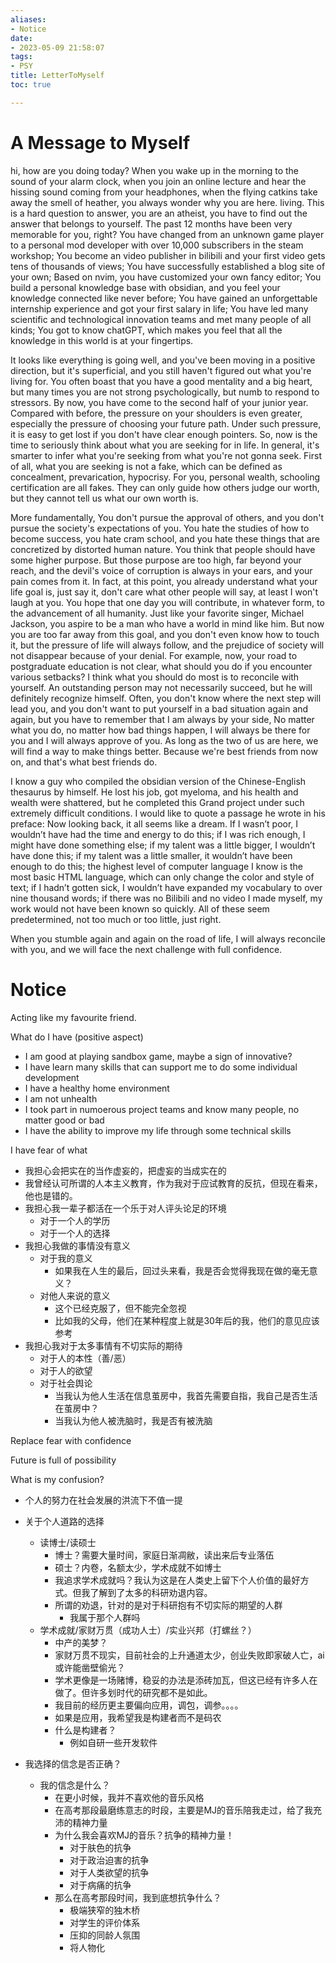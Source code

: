 ```yaml
---
aliases:
- Notice
date:
- 2023-05-09 21:58:07
tags:
- PSY
title: LetterToMyself
toc: true

---
```

# A Message to Myself
hi, how are you doing today?
When you wake up in the morning to the sound of your alarm clock,
when you join an online lecture and hear the hissing sound coming from your headphones, 
when the flying catkins take away the smell of heather, 
you always wonder why you are here. living. 
This is a hard question to answer, you are an atheist, you have to find out the answer that belongs to yourself. 
The past 12 months have been very memorable for you, right? 
You have changed from an unknown game player to a personal mod developer with over 10,000 subscribers in the steam workshop; 
You become an video publisher in bilibili and your first video gets tens of thousands of views; 
You have successfully established a blog site of your own; 
Based on nvim, you have customized your own fancy editor; 
You build a personal knowledge base with obsidian, and you feel your knowledge connected like never before; 
You have gained an unforgettable internship experience and got your first salary in life; 
You have led many scientific and technological innovation teams and met many people of all kinds; 
You got to know chatGPT, which makes you feel that all the knowledge in this world is at your fingertips.

It looks like everything is going well, and you've been moving in a positive direction, but it's superficial, and you still haven't figured out what you're living for. 
You often boast that you have a good mentality and a big heart, but many times you are not strong psychologically, but numb to respond to stressors. 
By now, you have come to the second half of your junior year. Compared with before, the pressure on your shoulders is even greater, especially the pressure of choosing your future path. 
Under such pressure, it is easy to get lost if you don't have clear enough pointers. 
So, now is the time to seriously think about what you are seeking for in life. In general, it's smarter to infer what you're seeking from what you're not gonna seek.
First of all, what you are seeking is not a fake, which can be defined as concealment, prevarication, hypocrisy. 
For you, personal wealth, schooling certification are all fakes. They can only guide how others judge our worth, but they cannot tell us what our own worth is.

More fundamentally, You don't pursue the approval of others, and you don't pursue the society's expectations of you.
You hate the studies of how to become success, you hate cram school, and you hate these things that are concretized by distorted human nature. You think that people should have some higher purpose.
But those purpose are too high, far beyond your reach, and the devil's voice of corruption is always in your ears, and your pain comes from it.
In fact, at this point, you already understand what your life goal is, just say it, don't care what other people will say, at least I won't laugh at you.
You hope that one day you will contribute, in whatever form, to the advancement of all humanity.
Just like your favorite singer, Michael Jackson, you aspire to be a man who have a world in mind like him.
But now you are too far away from this goal, and you don't even know how to touch it, but the pressure of life will always follow, and the prejudice of society will not disappear because of your denial.
For example, now, your road to postgraduate education is not clear, what should you do if you encounter various setbacks?
I think what you should do most is to reconcile with yourself. An outstanding person may not necessarily succeed, but he will definitely recognize himself.
Often, you don't know where the next step will lead you, and you don't want to put yourself in a bad situation again and again, but you have to remember that I am always by your side,
No matter what you do, no matter how bad things happen, I will always be there for you and I will always approve of you.
As long as the two of us are here, we will find a way to make things better. Because we're best friends from now on, and that's what best friends do.

I know a guy who compiled the obsidian version of the Chinese-English thesaurus by himself. He lost his job, got myeloma, and his health and wealth were shattered, but he completed this Grand project under such extremely difficult conditions.
I would like to quote a passage he wrote in his preface:
Now looking back, it all seems like a dream. If I wasn’t poor, I wouldn’t have had the time and energy to do this; if I was rich enough, I might have done something else; if my talent was a little bigger, I wouldn’t have done this; if my talent was a little smaller, it wouldn’t have been enough to do this; the highest level of computer language I know is the most basic HTML language, which can only change the color and style of text; if I hadn’t gotten sick, I wouldn’t have expanded my vocabulary to over nine thousand words; if there was no Bilibili and no video I made myself, my work would not have been known so quickly. All of these seem predetermined, not too much or too little, just right.

When you stumble again and again on the road of life, I will always reconcile with you, and we will face the next challenge with full confidence.

# Notice
Acting like my favourite friend.

What do I have (positive aspect)
- I am good at playing sandbox game, maybe a sign of innovative?
- I have learn many skills that can support me to do some individual development
- I have a healthy home environment
- I am not unhealth
- I took part in numoerous project teams and know many people, no matter good or bad
- I have the ability to improve my life through some technical skills

I have fear of what
- 我担心会把实在的当作虚妄的，把虚妄的当成实在的
- 我曾经认可所谓的人本主义教育，作为我对于应试教育的反抗，但现在看来，他也是错的。
- 我担心我一辈子都活在一个乐于对人评头论足的环境
    - 对于一个人的学历
    - 对于一个人的选择
- 我担心我做的事情没有意义
    - 对于我的意义
        - 如果我在人生的最后，回过头来看，我是否会觉得我现在做的毫无意义？
    - 对他人来说的意义
        - 这个已经克服了，但不能完全忽视
        - 比如我的父母，他们在某种程度上就是30年后的我，他们的意见应该参考
- 我担心我对于太多事情有不切实际的期待
    - 对于人的本性（善/恶）
    - 对于人的欲望
    - 对于社会舆论
        - 当我认为他人生活在信息茧房中，我首先需要自指，我自己是否生活在茧房中？
        - 当我认为他人被洗脑时，我是否有被洗脑

Replace fear with confidence

Future is full of possibility

What is my confusion?
- 个人的努力在社会发展的洪流下不值一提
- 关于个人道路的选择
    - 读博士/读硕士
        - 博士？需要大量时间，家庭日渐凋敝，读出来后专业落伍
        - 硕士？内卷，名额太少，学术成就不如博士
        - 我追求学术成就吗？我认为这是在人类史上留下个人价值的最好方式。但我了解到了太多的科研劝退内容。
        - 所谓的劝退，针对的是对于科研抱有不切实际的期望的人群
            - 我属于那个人群吗
    - 学术成就/家财万贯（成功人士）/实业兴邦（打螺丝？）
        - 中产的美梦？
        - 家财万贯不现实，目前社会的上升通道太少，创业失败即家破人亡，ai或许能凿壁偷光？
        - 学术更像是一场赌博，稳妥的办法是添砖加瓦，但这已经有许多人在做了。但许多划时代的研究都不是如此。
        - 我目前的经历更主要偏向应用，调包，调参。。。。
        - 如果是应用，我希望我是构建者而不是码农
        - 什么是构建者？
            -  例如自研一些开发软件

- 我选择的信念是否正确？
    - 我的信念是什么？
        - 在更小时候，我并不喜欢他的音乐风格
        - 在高考那段最磨练意志的时段，主要是MJ的音乐陪我走过，给了我充沛的精神力量
        - 为什么我会喜欢MJ的音乐？抗争的精神力量！
            - 对于肤色的抗争
            - 对于政治迫害的抗争
            - 对于人类欲望的抗争
            - 对于病痛的抗争
        - 那么在高考那段时间，我到底想抗争什么？
            - 极端狭窄的独木桥
            - 对学生的评价体系
            - 压抑的同龄人氛围
            - 将人物化





